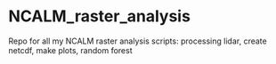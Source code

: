 # NCALM_raster_analysis
Repo for all my NCALM raster analysis scripts: processing lidar, create netcdf, make plots, random forest
